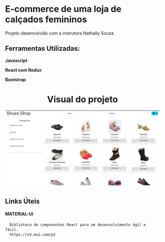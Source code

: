 # E-commerce de uma loja de calçados femininos

Projeto desenvolvido com a instrutora Nathally Souza.

## Ferramentas Utilizadas:
  **Javascript**

  **React com Redux**

  **Bootstrap**

<h1 align=center> Visual do projeto </h1>
<p>
  <img src=".github/shoesShop.png">
</p>

## Links Úteis
#### MATERIAL-UI 
```
  Biblioteca de componentes React para um desenvolvimento ágil e fácil.
  https://v4.mui.com/pt
```

